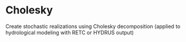 # Cholesky
Create stochastic realizations using Cholesky decomposition (applied to hydrological modeling with RETC or HYDRUS output)
